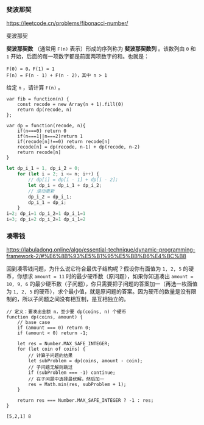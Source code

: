 ### 斐波那契

https://leetcode.cn/problems/fibonacci-number/

斐波那契

**斐波那契数** （通常用 `F(n)` 表示）形成的序列称为 **斐波那契数列** 。该数列由 `0` 和 `1` 开始，后面的每一项数字都是前面两项数字的和。也就是：

```
F(0) = 0，F(1) = 1
F(n) = F(n - 1) + F(n - 2)，其中 n > 1
```

给定 `n` ，请计算 `F(n)` 。



```
var fib = function(n) {
    const recode = new Array(n + 1).fill(0)
    return dp(recode, n)
};

var dp = function(recode, n){
    if(n===0) return 0
    if(n===1||n===2)return 1
    if(recode[n]!==0) return recode[n]
    recode[n] = dp(recode, n-1) + dp(recode, n-2)
    return recode[n]
}
```



```js
let dp_i_1 = 1, dp_i_2 = 0;
    for (let i = 2; i <= n; i++) {
        // dp[i] = dp[i - 1] + dp[i - 2];
        let dp_i = dp_i_1 + dp_i_2;
        // 滚动更新
        dp_i_2 = dp_i_1;
        dp_i_1 = dp_i;
    }
i=2; dp_i=1 dp_i_2=1 dp_i_1=1
i=3; dp_i=2 dp_i_2=1 dp_i_1=2
```





### 凑零钱

https://labuladong.online/algo/essential-technique/dynamic-programming-framework-2/#%E6%8B%93%E5%B1%95%E5%BB%B6%E4%BC%B8

回到凑零钱问题，为什么说它符合最优子结构呢？假设你有面值为 `1, 2, 5` 的硬币，你想求 `amount = 11` 时的最少硬币数（原问题），如果你知道凑出 `amount = 10, 9, 6` 的最少硬币数（子问题），你只需要把子问题的答案加一（再选一枚面值为 `1, 2, 5` 的硬币），求个最小值，就是原问题的答案。因为硬币的数量是没有限制的，所以子问题之间没有相互制，是互相独立的。

```
// 定义：要凑出金额 n，至少要 dp(coins, n) 个硬币
function dp(coins, amount) {
    // base case
    if (amount === 0) return 0;
    if (amount < 0) return -1;

    let res = Number.MAX_SAFE_INTEGER;
    for (let coin of coins) {
        // 计算子问题的结果
        let subProblem = dp(coins, amount - coin);
        // 子问题无解则跳过
        if (subProblem === -1) continue;
        // 在子问题中选择最优解，然后加一
        res = Math.min(res, subProblem + 1);
    }

    return res === Number.MAX_SAFE_INTEGER ? -1 : res;
}
```



```
[5,2,1] 8
```

